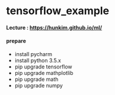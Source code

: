 # tensorflow_example

#### Lecture : https://hunkim.github.io/ml/

#### prepare
- install pycharm
- install python 3.5.x
- pip upgrade tensorflow
- pip upgrade mathplotlib
- pip upgrade math
- pip upgrade numpy
